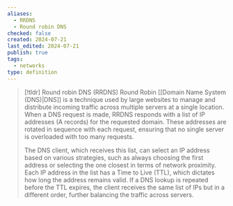 ```yaml
---
aliases:
  - RRDNS
  - Round robin DNS
checked: false
created: 2024-07-21
last_edited: 2024-07-21
publish: true
tags:
  - networks
type: definition
---
```

>[!tldr] Round robin DNS (RRDNS)
>Round Robin [[Domain Name System (DNS)|DNS]] is a technique used by large websites to manage and distribute incoming traffic across multiple servers at a single location. When a DNS request is made, RRDNS responds with a list of IP addresses (A records) for the requested domain. These addresses are rotated in sequence with each request, ensuring that no single server is overloaded with too many requests.
>
>The DNS client, which receives this list, can select an IP address based on various strategies, such as always choosing the first address or selecting the one closest in terms of network proximity. Each IP address in the list has a Time to Live (TTL), which dictates how long the address remains valid. If a DNS lookup is repeated before the TTL expires, the client receives the same list of IPs but in a different order, further balancing the traffic across servers.

